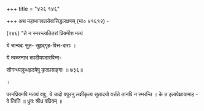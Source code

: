 +++
title = "४२६ १४६"

+++
अथ महाभागवतसेवासिद्धलक्षणम् (भा० ४१६१२) - 

(२४६) "ते न स्मरन्त्यतितरां प्रियमीश मत्यं 

ये चान्वदः सुत- सुहृद्गृह-वित्त-दाराः । 

ये त्वब्जनाभ भवदीयपदारविन्द- 

सौगन्ध्यलुब्धहृदयेषु कृतप्रसङ्गाः ॥ ७३६॥ 



। 

परमप्रियमपि मत्त्र्यं वपुः, ये चादो वपुरनु लक्षीकृत्य सुतादयो वर्त्तते तानपि न स्मरन्ति । के त इत्यपेक्षायामाह - वे त्विति ॥ ध्रुवः श्रीध्र वप्रियम् ॥ 
